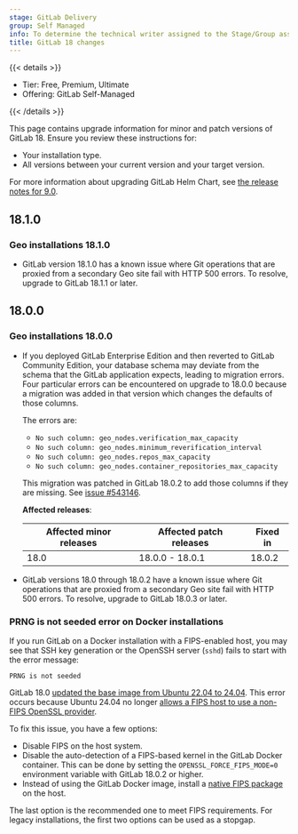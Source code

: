 ```yaml
---
stage: GitLab Delivery
group: Self Managed
info: To determine the technical writer assigned to the Stage/Group associated with this page, see https://handbook.gitlab.com/handbook/product/ux/technical-writing/#assignments
title: GitLab 18 changes
---
```


{{< details >}}

- Tier: Free, Premium, Ultimate
- Offering: GitLab Self-Managed

{{< /details >}}

This page contains upgrade information for minor and patch versions of GitLab 18.
Ensure you review these instructions for:

- Your installation type.
- All versions between your current version and your target version.

For more information about upgrading GitLab Helm Chart, see [the release notes for 9.0](https://docs.gitlab.com/charts/releases/9_0/).

## 18.1.0

### Geo installations 18.1.0

- GitLab version 18.1.0 has a known issue where Git operations that are proxied from a secondary Geo site fail with HTTP 500 errors. To resolve, upgrade to GitLab 18.1.1 or later.

## 18.0.0

### Geo installations 18.0.0

- If you deployed GitLab Enterprise Edition and then reverted to GitLab Community Edition,
  your database schema may deviate from the schema that the GitLab application expects,
  leading to migration errors. Four particular errors can be encountered on upgrade to 18.0.0
  because a migration was added in that version which changes the defaults of those columns.

  The errors are:

  - `No such column: geo_nodes.verification_max_capacity`
  - `No such column: geo_nodes.minimum_reverification_interval`
  - `No such column: geo_nodes.repos_max_capacity`
  - `No such column: geo_nodes.container_repositories_max_capacity`

  This migration was patched in GitLab 18.0.2 to add those columns if they are missing.
  See [issue #543146](https://gitlab.com/gitlab-org/gitlab/-/issues/543146).

  **Affected releases**:

  | Affected minor releases | Affected patch releases | Fixed in |
  | ----------------------- | ----------------------- | -------- |
  | 18.0                    |  18.0.0 - 18.0.1        | 18.0.2   |

- GitLab versions 18.0 through 18.0.2 have a known issue where Git operations that are proxied from a secondary Geo site fail with HTTP 500 errors. To resolve, upgrade to GitLab 18.0.3 or later.

### PRNG is not seeded error on Docker installations

If you run GitLab on a Docker installation with a FIPS-enabled host, you
may see that SSH key generation or the OpenSSH server (`sshd`) fails to
start with the error message:

```plaintext
PRNG is not seeded
```

GitLab 18.0 [updated the base image from Ubuntu 22.04 to 24.04](https://gitlab.com/gitlab-org/omnibus-gitlab/-/issues/8928).
This error occurs because Ubuntu 24.04 no longer [allows a FIPS host to use a non-FIPS OpenSSL provider](https://github.com/dotnet/dotnet-docker/issues/5849#issuecomment-2324943811).

To fix this issue, you have a few options:

- Disable FIPS on the host system.
- Disable the auto-detection of a FIPS-based kernel in the GitLab Docker container.
  This can be done by setting the `OPENSSL_FORCE_FIPS_MODE=0` environment variable with GitLab 18.0.2 or higher.
- Instead of using the GitLab Docker image, install a [native FIPS package](https://packages.gitlab.com/gitlab/gitlab-fips) on the host.

The last option is the recommended one to meet FIPS requirements. For
legacy installations, the first two options can be used as a stopgap.
